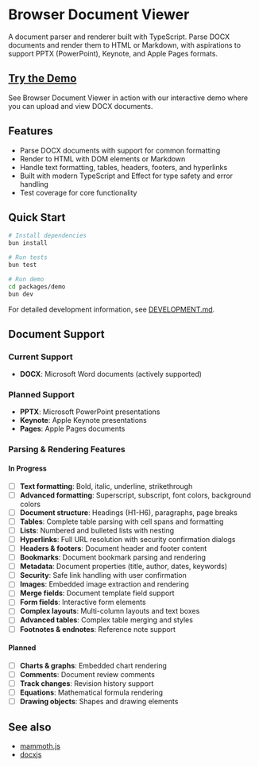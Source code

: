 # Browser Document Viewer

A document parser and renderer built with TypeScript. Parse DOCX documents and render them to HTML or Markdown, with aspirations to support PPTX (PowerPoint), Keynote, and Apple Pages formats.

## [Try the Demo](https://aaronshaf.github.io/browser-document-viewer/)

See Browser Document Viewer in action with our interactive demo where you can upload and view DOCX documents.

## Features

- Parse DOCX documents with support for common formatting
- Render to HTML with DOM elements or Markdown
- Handle text formatting, tables, headers, footers, and hyperlinks
- Built with modern TypeScript and Effect for type safety and error handling
- Test coverage for core functionality

## Quick Start

```bash
# Install dependencies
bun install

# Run tests
bun test

# Run demo
cd packages/demo
bun dev
```

For detailed development information, see [DEVELOPMENT.md](DEVELOPMENT.md).

## Document Support

### Current Support
- **DOCX**: Microsoft Word documents (actively supported)

### Planned Support
- **PPTX**: Microsoft PowerPoint presentations
- **Keynote**: Apple Keynote presentations  
- **Pages**: Apple Pages documents

### Parsing & Rendering Features

#### In Progress
- [ ] **Text formatting**: Bold, italic, underline, strikethrough
- [ ] **Advanced formatting**: Superscript, subscript, font colors, background colors
- [ ] **Document structure**: Headings (H1-H6), paragraphs, page breaks
- [ ] **Tables**: Complete table parsing with cell spans and formatting
- [ ] **Lists**: Numbered and bulleted lists with nesting
- [ ] **Hyperlinks**: Full URL resolution with security confirmation dialogs
- [ ] **Headers & footers**: Document header and footer content
- [ ] **Bookmarks**: Document bookmark parsing and rendering
- [ ] **Metadata**: Document properties (title, author, dates, keywords)
- [ ] **Security**: Safe link handling with user confirmation
- [ ] **Images**: Embedded image extraction and rendering
- [ ] **Merge fields**: Document template field support
- [ ] **Form fields**: Interactive form elements
- [ ] **Complex layouts**: Multi-column layouts and text boxes
- [ ] **Advanced tables**: Complex table merging and styles
- [ ] **Footnotes & endnotes**: Reference note support

#### Planned
- [ ] **Charts & graphs**: Embedded chart rendering
- [ ] **Comments**: Document review comments
- [ ] **Track changes**: Revision history support
- [ ] **Equations**: Mathematical formula rendering
- [ ] **Drawing objects**: Shapes and drawing elements

## See also

* [mammoth.js](https://github.com/mwilliamson/mammoth.js)
* [docxjs](https://github.com/VolodymyrBaydalka/docxjs)
